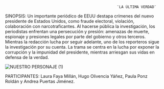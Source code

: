                                                        ¨LA ÚLTIMA VERDAD¨
                                                      

SINOPSIS: Un importante periódico de EEUU destapa crímenes del nuevo presidente de Estados Unidos, como fraude electoral, violación, colaboración con narcotraficantes. Al hacerse pública la investigación, los periodistas enfrentan una persecución y presión: amenazas de muerte, espionaje y presiones legales por parte del gobierno y otros terceros. Mientras la redacción lucha por seguir adelante, uno de los reporteros sigue la investigación por su cuenta. La trama se centra en la lucha por exponer la corrupción y la impunidad del presidente, mientras arriesgan sus vidas en defensa de la verdad.                                                   


![NUESTRO PERSONAJE (1)](https://github.com/user-attachments/assets/dcd120b9-c980-43ab-ae14-77656ae4bcef)



PARTICIPANTES: Laura Faya Millán, Hugo Olivencia Yáñez, Paula Ponz Roldán y Andrea Puertas Jiménez. 
